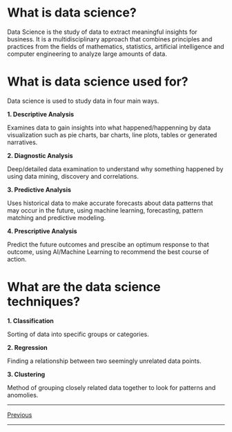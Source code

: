 # What is data science?

Data Science is the study of data to extract meaningful insights for business. It is a multidisciplinary approach that combines principles and practices from the fields of mathematics, statistics, artificial intelligence and computer engineering to analyze large amounts of data.

# What is data science used for?

Data science is used to study data in four main ways.

**1. Descriptive Analysis**

Examines data to gain insights into what happened/happenning by data visualization such as pie charts, bar charts, line plots, tables or generated narratives.

**2. Diagnostic Analysis**

Deep/detailed data examination to understand why something happened by using data mining, discovery and correlations.

**3. Predictive Analysis**

Uses historical data to make accurate forecasts about data patterns that may occur in the future, using machine learning, forecasting, pattern matching and predictive modeling.

**4. Prescriptive Analysis**

Predict the future outcomes and prescibe an optimum response to that outcome, using AI/Machine Learning to recommend the best course of action.

# What are the data science techniques?

**1. Classification**

Sorting of data into specific groups or categories.

**2. Regression**

Finding a relationship between two seemingly unrelated data points.

**3. Clustering**

Method of grouping closely related data together to look for patterns and anomolies.


----

[Previous](/DataScience/Course1-What-is-Data-Science/)

----
